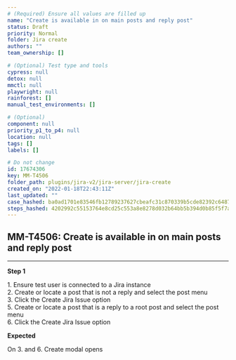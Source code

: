 ```yaml
---
# (Required) Ensure all values are filled up
name: "Create is available in on main posts and reply post"
status: Draft
priority: Normal
folder: Jira create
authors: ""
team_ownership: []

# (Optional) Test type and tools
cypress: null
detox: null
mmctl: null
playwright: null
rainforest: []
manual_test_environments: []

# (Optional)
component: null
priority_p1_to_p4: null
location: null
tags: []
labels: []

# Do not change
id: 17674306
key: MM-T4506
folder_path: plugins/jira-v2/jira-server/jira-create
created_on: "2022-01-18T22:43:11Z"
last_updated: ""
case_hashed: ba0ad1701e83546fb12789237627cbeafc31c870339b5cde82392c6487bb9b549ae36104cb44ae166fece8ff8b674ec0
steps_hashed: 4202992c55153764e8cd25c553a8e8278d032b64bb5b394d0b85f5f7aed8524478168a04242a93dd303c519110a7acc6
---
```


## MM-T4506: Create is available in on main posts and reply post

---

**Step 1**

1\. Ensure test user is connected to a Jira instance\
2\. Create or locate a post that is not a reply and select the post menu\
3\. Click the Create Jira Issue option\
5\. Create or locate a post that is a reply to a root post and select the post menu\
6\. Click the Create Jira Issue option

**Expected**

On 3. and 6. Create modal opens
